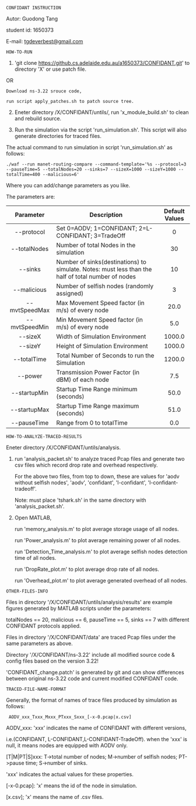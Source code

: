 ```
CONFIDANT INSTRUCTION
```
Autor: Guodong Tang

student id: 1650373

E-mail: tgdeverbest@gmail.com


```
HOW-TO-RUN
```
1. 'git clone https://github.cs.adelaide.edu.au/a1650373/CONFIDANT.git' to directory 'X' or use patch file.
      
OR
 
    Download ns-3.22 srouce code, 
    
    run script apply_patches.sh to patch source tree.
 
2.  Eneter directory /X/CONFIDANT/untils/, run 'x_module_build.sh' to clean and rebuild source.

3.  Run the simulation via the script 'run_simulation.sh'. This script will also generate directories for traced files.

The actual command to run simulation in script 'run_simulation.sh' as follows:
```
./waf --run manet-routing-compare --command-template='%s --protocol=3 --pauseTime=5 --totalNodes=20 --sinks=7 --sizeX=1000 --sizeY=1000 --totalTime=400 --malicious=6'
```
Where you can add/change parameters as you like. 

The parameters are:

| Parameter     | Description 																		| Default Values |
|:-------------:|-------------------------------------------------|:--------------:|
| --protocol		|	Set 0=AODV; 1=CONFIDANT; 2=L-CONFIDANT; 3=TradeOff 		|0							 |
| --totalNodes	|	Number of total Nodes in the simulation					|30							 |
| --sinks				|	Number of sinks(destinations) to simulate. Notes: must less than the half of total number of nodes		 		|10							 |
| --malicious		|	Number of selfish nodes (randomly assigned) 	|3							 |
| --mvtSpeedMax		|	Max Movement Speed factor (in m/s) of every node		|20.0						 |
| --mvtSpeedMin		|	Min Movement Speed factor (in m/s) of every node		|5.0						 |
| --sizeX				|	Width of Simulation Environment									|1000.0					 |
| --sizeY				|	Height of Simulation Environment								|1000.0					 |
| --totalTime		|	Total Number of Seconds to run the Simulation		|1200.0						 |
| --power				|	Transmission Power Factor (in dBM) of each node |7.5						 |
| --startupMin	|	Startup Time Range minimum (seconds)						|50.0						 |
| --startupMax	|	Startup Time Range maximum (seconds)						|51.0						 |
| --pauseTime		|	Range from 0 to totalTime		|0.0						 |


```
HOW-TO-ANALYZE-TRACED-RESULTS
```
Eneter directory /X/CONFIDANT/untils/analysis.

1. run 'analysis_packet.sh' to analyze traced Pcap files and generate two csv files which record drop rate and overhead respectively.

   For the above two files, from top to down, these are values for 'aodv without selfish nodes', 'aodv', 'confidant', 'l-confidant', 'l-confidant-tradeoff'.

   Note: must place 'tshark.sh' in the same directory with 'analysis_packet.sh'.
   

2. Open MATLAB,

   run 'memory_analysis.m' to plot average storage usage of all nodes.

   run 'Power_analysis.m' to plot average remaining power of all nodes.
   
   run 'Detection_Time_analysis.m' to plot average selfish nodes detection time of all nodes.
   
   run 'DropRate_plot.m' to plot average drop rate of all nodes.
   
   run 'Overhead_plot.m' to plot average generated overhead of all nodes.
   

```
OTHER-FILES-INFO
 ```  
Files in directory '/X/CONFIDANT/untils/analysis/results' are example figures generated by MATLAB scripts under the parameters:

totalNodes == 20, malicious == 6, pauseTime == 5, sinks == 7 with different CONFIDANT protocols applied. 

Files in directory '/X/CONFIDANT/data' are traced Pcap files under the same parameters as above.

Directory '/X/CONFIDANT/ns-3.22' include all modified source code & config files based on the version 3.22!

'CONFIDANT_change.patch' is generated by git and can show differences between original ns-3.22 code and current modified CONFIDANT code.

```
TRACED-FILE-NAME-FORMAT
```
Generally, the format of names of trace files produced by simulation as follows:

```
 AODV_xxx_Txxx_Mxxx_PTxxx_Sxxx_[-x-0.pcap|x.csv]
```
AODV_xxx: 'xxx' indicates the name of CONFIDANT with different versions,

i.e.(CONFIDANT, L-CONFIDANT,L-CONFIDANT-TradeOff). when the 'xxx' is null, it means nodes are equipped with AODV only.

[T|M|PT|S]xxx: T->total number of nodes; M->number of selfish nodes; PT->pause time; S->number of sinks.

'xxx' indicates the actual values for these properties.

[-x-0.pcap]: 'x' means the id of the node in simulation.

[x.csv]; 'x' means the name of .csv files.







